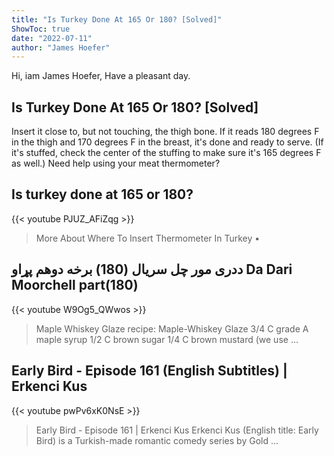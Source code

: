 ```yaml
---
title: "Is Turkey Done At 165 Or 180? [Solved]"
ShowToc: true 
date: "2022-07-11"
author: "James Hoefer" 
---
```


Hi, iam James Hoefer, Have a pleasant day.
## Is Turkey Done At 165 Or 180? [Solved]
Insert it close to, but not touching, the thigh bone. If it reads 180 degrees F in the thigh and 170 degrees F in the breast, it's done and ready to serve. (If it's stuffed, check the center of the stuffing to make sure it's 165 degrees F as well.) Need help using your meat thermometer?

## Is turkey done at 165 or 180?
{{< youtube PJUZ_AFiZqg >}}
>More About Where To Insert Thermometer In Turkey • 

## ددری مور چل سریال (180) برخه دوهم پړاو Da Dari Moorchell part(180)
{{< youtube W9Og5_QWwos >}}
>Maple Whiskey Glaze recipe: Maple-Whiskey Glaze 3/4 C grade A maple syrup 1/2 C brown sugar 1/4 C brown mustard (we use ...

## Early Bird - Episode 161 (English Subtitles) | Erkenci Kus
{{< youtube pwPv6xK0NsE >}}
>Early Bird - Episode 161 | Erkenci Kus Erkenci Kus (English title: Early Bird) is a Turkish-made romantic comedy series by Gold ...

